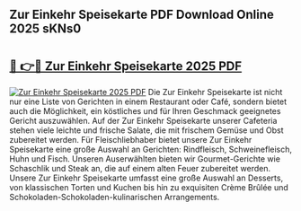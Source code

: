 ## Zur Einkehr Speisekarte PDF Download Online 2025 sKNs0

# <h2><a href="http://gc9nys.nevu.top/?p=Zur+Einkehr+Speisekarte">🔗 👉🔴 Zur Einkehr Speisekarte 2025 PDF</a></h2>

[![Zur Einkehr Speisekarte 2025 PDF](https://i.imgur.com/dBaPXMq.png)](http://gc9nys.nevu.top/?p=Zur+Einkehr+Speisekarte)
Die Zur Einkehr Speisekarte ist nicht nur eine Liste von Gerichten in einem Restaurant oder Café, sondern bietet auch die Möglichkeit, ein köstliches und für Ihren Geschmack geeignetes Gericht auszuwählen. Auf der Zur Einkehr Speisekarte unserer Cafeteria stehen viele leichte und frische Salate, die mit frischem Gemüse und Obst zubereitet werden. Für Fleischliebhaber bietet unsere Zur Einkehr Speisekarte eine große Auswahl an Gerichten: Rindfleisch, Schweinefleisch, Huhn und Fisch. Unseren Auserwählten bieten wir Gourmet-Gerichte wie Schaschlik und Steak an, die auf einem alten Feuer zubereitet werden. Unsere Zur Einkehr Speisekarte umfasst eine große Auswahl an Desserts, von klassischen Torten und Kuchen bis hin zu exquisiten Crème Brûlée und Schokoladen-Schokoladen-kulinarischen Arrangements.
